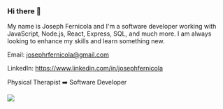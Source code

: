 ### Hi there 👋


My name is Joseph Fernicola and I'm a software developer working with JavaScript, Node.js, React, Express, SQL, and much more. I am always looking to enhance my skills and learn something new.

Email:  josephrfernicola@gmail.com <br />

LinkedIn:  https://www.linkedin.com/in/josephfernicola <br />

Physical Therapist ➡️ Software Developer

<div style="display: flex; flex-direction: row;">
  <img class="img" src="https://github.com/josephfernicola/github-readme-stats&count_private=true&show_icons=true&theme=tokyonight"
  <img class="img" src="https://github.com/josephfernicola/github-readme-stats&theme=tokyonight" 
 </div>

